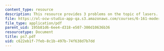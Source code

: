 ```yaml
---
content_type: resource
description: This resource provides 3 problems on the topic of lasers.
file: https://ol-ocw-studio-app-qa.s3.amazonaws.com/courses/6-161-modern-optics-project-laboratory-fall-2005/c622eb1f7feb8c1b497b74f638d7b7dd_ps7.pdf
file_type: application/pdf
parent_uid: 195b81d6-6ee4-d318-e507-300d10636b36
resourcetype: Document
title: ps7.pdf
uid: c622eb1f-7feb-8c1b-497b-74f638d7b7dd
---
```

